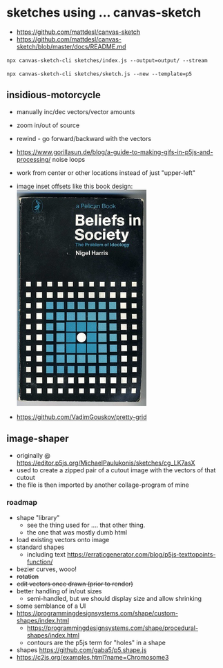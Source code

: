 # sketches using ... canvas-sketch

- https://github.com/mattdesl/canvas-sketch
- https://github.com/mattdesl/canvas-sketch/blob/master/docs/README.md

`npx canvas-sketch-cli sketches/index.js --output=output/ --stream`

`npx canvas-sketch-cli sketches/sketch.js --new --template=p5`


## insidious-motorcycle

- manually inc/dec vectors/vector amounts
- zoom in/out of source
- rewind - go forward/backward with the vectors
- https://www.gorillasun.de/blog/a-guide-to-making-gifs-in-p5js-and-processing/ noise loops
- work from center or other locations instead of just "upper-left"
- image inset offsets like this book design:
  ![image inset offsets](beliefs_in_society_book_cover.jpeg)

- https://github.com/VadimGouskov/pretty-grid

## image-shaper

- originally @ https://editor.p5js.org/MichaelPaulukonis/sketches/cg_LK7asX
- used to create a zipped pair of a cutout image with the vectors of that cutout
- the file is then imported by another collage-program of mine

### roadmap

- shape "library"
  - see the thing used for .... that other thing.
  - the one that was mostly dumb html
- load existing vectors onto image
- standard shapes
  - including text <https://erraticgenerator.com/blog/p5js-texttopoints-function/>
- bezier curves, wooo!
- ~~rotation~~
- ~~edit vectors once drawn (prior to render)~~
- better handling of in/out sizes
  - semi-handled, but we should display size and allow shrinking
- some semblance of a UI
- https://programmingdesignsystems.com/shape/custom-shapes/index.html
  - https://programmingdesignsystems.com/shape/procedural-shapes/index.html
  - contours are the p5js term for "holes" in a shape
- shapes https://github.com/gaba5/p5.shape.js
- https://c2js.org/examples.html?name=Chromosome3
